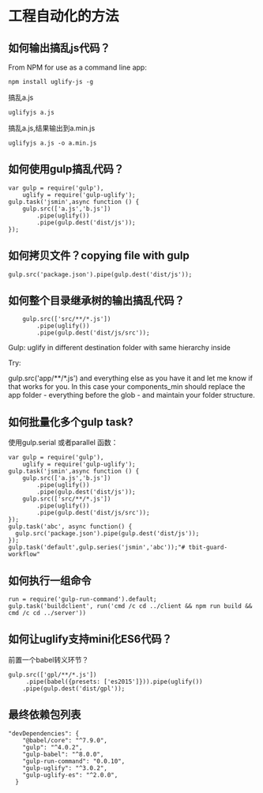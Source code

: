 # 工程自动化的方法

## 如何输出搞乱js代码？

From NPM for use as a command line app:

	npm install uglify-js -g

搞乱a.js

	uglifyjs a.js 

搞乱a.js,结果输出到a.min.js

	uglifyjs a.js -o a.min.js

## 如何使用gulp搞乱代码？
  
	var gulp = require('gulp'),
	    uglify = require('gulp-uglify'); 
	gulp.task('jsmin',async function () {
	    gulp.src(['a.js','b.js'])
	    	.pipe(uglify())
	        .pipe(gulp.dest('dist/js'));	
	});  

##  如何拷贝文件？copying file with gulp

	gulp.src('package.json').pipe(gulp.dest('dist/js'));


##  如何整个目录继承树的输出搞乱代码？


		gulp.src(['src/**/*.js'])
	    	.pipe(uglify())
	        .pipe(gulp.dest('dist/js/src'));


Gulp: uglify in different destination folder with same hierarchy inside

Try:

gulp.src('app/**/*.js')
and everything else as you have it and let me know if that works for you. In this case your components_min should replace the app folder - everything before the glob - and maintain your folder structure.

## 如何批量化多个gulp task?

使用gulp.serial 或者parallel 函数：

	var gulp = require('gulp'),
	    uglify = require('gulp-uglify'); 
	gulp.task('jsmin',async function () {
	    gulp.src(['a.js','b.js'])
	    	.pipe(uglify())
	        .pipe(gulp.dest('dist/js'));
	    gulp.src(['src/**/*.js'])
	    	.pipe(uglify())
	        .pipe(gulp.dest('dist/js/src'));
	});
	gulp.task('abc', async function() {
	  gulp.src('package.json').pipe(gulp.dest('dist/js'));
	});
	gulp.task('default',gulp.series('jsmin','abc'));"# tbit-guard-workflow" 

## 如何执行一组命令
	
	run = require('gulp-run-command').default;
	gulp.task('buildclient', run('cmd /c cd ../client && npm run build && cmd /c cd ../server'))

## 如何让uglify支持mini化ES6代码？

前置一个babel转义环节？

	gulp.src(['gpl/**/*.js'])
    	 .pipe(babel({presets: ['es2015']})).pipe(uglify())
        .pipe(gulp.dest('dist/gpl'));

## 最终依赖包列表

	"devDependencies": {
	    "@babel/core": "^7.9.0",
	    "gulp": "^4.0.2",
	    "gulp-babel": "^8.0.0",
	    "gulp-run-command": "0.0.10",
	    "gulp-uglify": "^3.0.2",
	    "gulp-uglify-es": "^2.0.0",
	  }
